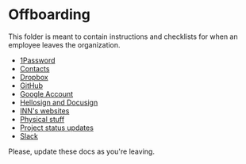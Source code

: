 # Offboarding

This folder is meant to contain instructions and checklists for when an employee leaves the organization.

- [1Password](./1Password.md)
- [Contacts](./contacts.md)
- [Dropbox](./dropbox.md)
- [GitHub](./github.md)
- [Google Account](./google.md)
- [Hellosign and Docusign](./hellosign.md)
- [INN's websites](./websites.md)
- [Physical stuff](./hardware.md)
- [Project status updates](./project-statuses.md)
- [Slack](./slack.md)

Please, update these docs as you're leaving.
